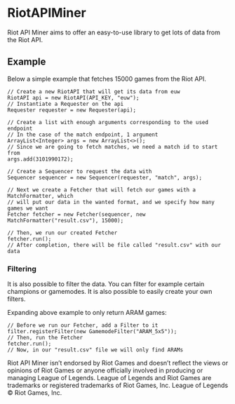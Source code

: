 # RiotAPIMiner

Riot API Miner aims to offer an easy-to-use library to get lots of data from the Riot API. 

## Example

Below a simple example that fetches 15000 games from the Riot API.

    // Create a new RiotAPI that will get its data from euw
    RiotAPI api = new RiotAPI(API_KEY, "euw");
	// Instantiate a Requester on the api
	Requester requester = new Requester(api);
	
	// Create a list with enough arguments corresponding to the used endpoint
	// In the case of the match endpoint, 1 argument
	ArrayList<Integer> args = new ArrayList<>();
	// Since we are going to fetch matches, we need a match id to start from
	args.add(3101990172);
	
	// Create a Sequencer to request the data with
	Sequencer sequencer = new Sequencer(requester, "match", args);
	
    // Next we create a Fetcher that will fetch our games with a MatchFormatter, which 
	// will put our data in the wanted format, and we specify how many games we want
	Fetcher fetcher = new Fetcher(sequencer, new MatchFormatter("result.csv"), 15000);
	
	// Then, we run our created Fetcher
	fetcher.run();
	// After completion, there will be file called "result.csv" with our data
	
### Filtering

It is also possible to filter the data. You can filter for example certain champions or gamemodes. It is also possible to easily create your own filters.

Expanding above example to only return ARAM games:

	// Before we run our Fetcher, add a Filter to it
	filter.registerFilter(new GamemodeFilter("ARAM_5x5"));
	// Then, run the Fetcher
	fetcher.run();
	// Now, in our "result.csv" file we will only find ARAMs
	
	
	
Riot API Miner isn’t endorsed by Riot Games and doesn’t reflect the views or opinions of Riot Games or anyone officially involved in producing or managing League of Legends. League of Legends and Riot Games are trademarks or registered trademarks of Riot Games, Inc. League of Legends © Riot Games, Inc.